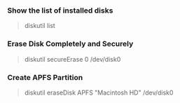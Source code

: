 ### Show the list of installed disks
> diskutil list

### Erase Disk Completely and Securely
> diskutil secureErase 0 /dev/disk0

### Create APFS Partition
>  diskutil eraseDisk APFS "Macintosh HD" /dev/disk0
